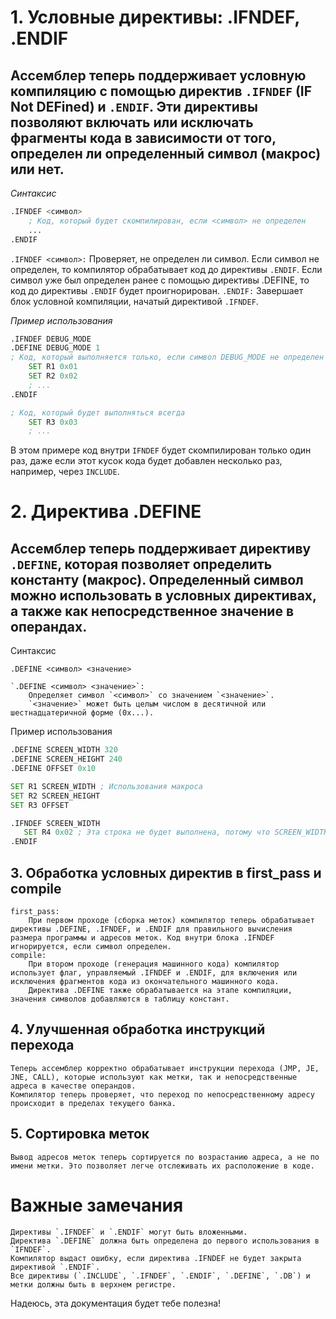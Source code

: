 

# 1. Условные директивы: .IFNDEF, .ENDIF

## Ассемблер теперь поддерживает условную компиляцию с помощью директив `.IFNDEF` (IF Not DEFined) и `.ENDIF`. Эти директивы позволяют включать или исключать фрагменты кода в зависимости от того, определен ли определенный символ (макрос) или нет.
_Синтаксис_
```asm
.IFNDEF <символ>
    ; Код, который будет скомпилирован, если <символ> не определен
    ...
.ENDIF
```
`.IFNDEF <символ>:`
        Проверяет, не определен ли символ.
        Если символ не определен, то компилятор обрабатывает код до директивы `.ENDIF`.
        Если символ уже был определен ранее с помощью директивы .DEFINE, то код до директивы `.ENDIF` будет проигнорирован.
`.ENDIF:`
        Завершает блок условной компиляции, начатый директивой `.IFNDEF`.

_Пример использования_

```asm
.IFNDEF DEBUG_MODE
.DEFINE DEBUG_MODE 1
; Код, который выполняется только, если символ DEBUG_MODE не определен
    SET R1 0x01
    SET R2 0x02
    ; ...
.ENDIF

; Код, который будет выполняться всегда
    SET R3 0x03
    ; ...
```

В этом примере код внутри `IFNDEF` будет скомпилирован только один раз, даже если этот кусок кода будет добавлен несколько раз, например, через `INCLUDE`.
# 2. Директива .DEFINE

## Ассемблер теперь поддерживает директиву `.DEFINE`, которая позволяет определить константу (макрос). Определенный символ можно использовать в условных директивах, а также как непосредственное значение в операндах.
Синтаксис

`.DEFINE <символ> <значение>`

    `.DEFINE <символ> <значение>`:
        Определяет символ `<символ>` со значением `<значение>`.
        `<значение>` может быть целым числом в десятичной или шестнадцатеричной форме (0x...).

Пример использования
```asm
.DEFINE SCREEN_WIDTH 320
.DEFINE SCREEN_HEIGHT 240
.DEFINE OFFSET 0x10

SET R1 SCREEN_WIDTH ; Использования макроса
SET R2 SCREEN_HEIGHT
SET R3 OFFSET

.IFNDEF SCREEN_WIDTH
   SET R4 0x02 ; Эта строка не будет выполнена, потому что SCREEN_WIDTH определен
.ENDIF
```
## 3. Обработка условных директив в first_pass и compile

    first_pass:
        При первом проходе (сборка меток) компилятор теперь обрабатывает директивы .DEFINE, .IFNDEF, и .ENDIF для правильного вычисления размера программы и адресов меток. Код внутри блока .IFNDEF игнорируется, если символ определен.
    compile:
        При втором проходе (генерация машинного кода) компилятор использует флаг, управляемый .IFNDEF и .ENDIF, для включения или исключения фрагментов кода из окончательного машинного кода.
        Директива .DEFINE также обрабатывается на этапе компиляции, значения символов добавляются в таблицу констант.

## 4. Улучшенная обработка инструкций перехода

    Теперь ассемблер корректно обрабатывает инструкции перехода (JMP, JE, JNE, CALL), которые используют как метки, так и непосредственные адреса в качестве операндов.
    Компилятор теперь проверяет, что переход по непосредственному адресу происходит в пределах текущего банка.

## 5. Сортировка меток

    Вывод адресов меток теперь сортируется по возрастанию адреса, а не по имени метки. Это позволяет легче отслеживать их расположение в коде.

# Важные замечания

    Директивы `.IFNDEF` и `.ENDIF` могут быть вложенными.
    Директива `.DEFINE` должна быть определена до первого использования в `IFNDEF`.
    Компилятор выдаст ошибку, если директива .IFNDEF не будет закрыта директивой `.ENDIF`.
    Все директивы (`.INCLUDE`, `.IFNDEF`, `.ENDIF`, `.DEFINE`, `.DB`) и метки должны быть в верхнем регистре.


Надеюсь, эта документация будет тебе полезна!
